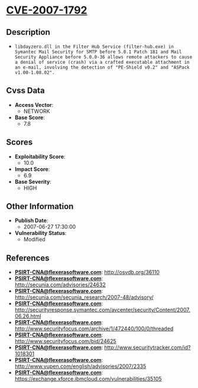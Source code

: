 
# [CVE-2007-1792](https://cve.mitre.org/cgi-bin/cvename.cgi?name=CVE-2007-1792)

## Description

- `libdayzero.dll in the Filter Hub Service (filter-hub.exe) in Symantec Mail Security for SMTP before 5.0.1 Patch 181 and Mail Security Appliance before 5.0.0-36 allows remote attackers to cause a denial of service (crash) via a crafted executable attachment in an e-mail, involving the detection of "PE-Shield v0.2" and "ASPack v1.00-1.08.02".`

## Cvss Data

- **Access Vector**:
  - NETWORK
- **Base Score**:
  - 7.8

## Scores

- **Exploitability Score**:
  - 10.0
- **Impact Score**:
  - 6.9
- **Base Severity**:
  - HIGH

## Other Information

- **Publish Date**:
  - 2007-06-27 17:30:00
- **Vulnerability Status**:
  - Modified

## References

- **PSIRT-CNA@flexerasoftware.com**: http://osvdb.org/36110
- **PSIRT-CNA@flexerasoftware.com**: http://secunia.com/advisories/24632
- **PSIRT-CNA@flexerasoftware.com**: http://secunia.com/secunia_research/2007-48/advisory/
- **PSIRT-CNA@flexerasoftware.com**: http://securityresponse.symantec.com/avcenter/security/Content/2007.06.26.html
- **PSIRT-CNA@flexerasoftware.com**: http://www.securityfocus.com/archive/1/472440/100/0/threaded
- **PSIRT-CNA@flexerasoftware.com**: http://www.securityfocus.com/bid/24625
- **PSIRT-CNA@flexerasoftware.com**: http://www.securitytracker.com/id?1018301
- **PSIRT-CNA@flexerasoftware.com**: http://www.vupen.com/english/advisories/2007/2335
- **PSIRT-CNA@flexerasoftware.com**: https://exchange.xforce.ibmcloud.com/vulnerabilities/35105
